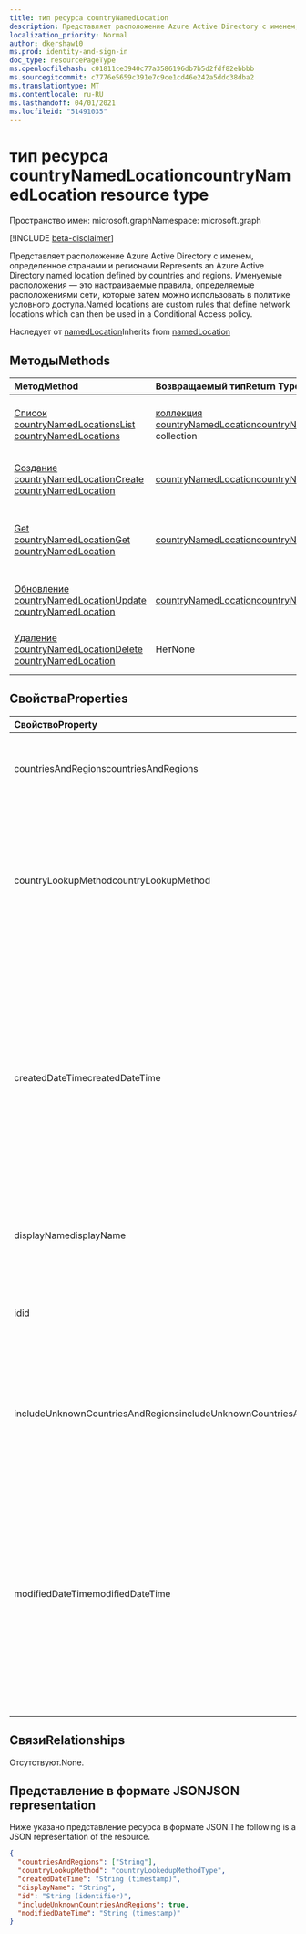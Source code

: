 ```yaml
---
title: тип ресурса countryNamedLocation
description: Представляет расположение Azure Active Directory с именем, определенное странами и регионами. Именуемые расположения — это настраиваемые правила, определяемые расположениями сети, которые затем можно использовать в политике условного доступа.
localization_priority: Normal
author: dkershaw10
ms.prod: identity-and-sign-in
doc_type: resourcePageType
ms.openlocfilehash: c01811ce3940c77a3586196db7b5d2fdf82ebbbb
ms.sourcegitcommit: c7776e5659c391e7c9ce1cd46e242a5ddc38dba2
ms.translationtype: MT
ms.contentlocale: ru-RU
ms.lasthandoff: 04/01/2021
ms.locfileid: "51491035"
---
```

# <a name="countrynamedlocation-resource-type"></a><span data-ttu-id="83c1f-104">тип ресурса countryNamedLocation</span><span class="sxs-lookup"><span data-stu-id="83c1f-104">countryNamedLocation resource type</span></span>

<span data-ttu-id="83c1f-105">Пространство имен: microsoft.graph</span><span class="sxs-lookup"><span data-stu-id="83c1f-105">Namespace: microsoft.graph</span></span>

[!INCLUDE [beta-disclaimer](../../includes/beta-disclaimer.md)]

<span data-ttu-id="83c1f-106">Представляет расположение Azure Active Directory с именем, определенное странами и регионами.</span><span class="sxs-lookup"><span data-stu-id="83c1f-106">Represents an Azure Active Directory named location defined by countries and regions.</span></span> <span data-ttu-id="83c1f-107">Именуемые расположения — это настраиваемые правила, определяемые расположениями сети, которые затем можно использовать в политике условного доступа.</span><span class="sxs-lookup"><span data-stu-id="83c1f-107">Named locations are custom rules that define network locations which can then be used in a Conditional Access policy.</span></span>

<span data-ttu-id="83c1f-108">Наследует от [namedLocation](../resources/namedLocation.md)</span><span class="sxs-lookup"><span data-stu-id="83c1f-108">Inherits from [namedLocation](../resources/namedLocation.md)</span></span>

## <a name="methods"></a><span data-ttu-id="83c1f-109">Методы</span><span class="sxs-lookup"><span data-stu-id="83c1f-109">Methods</span></span>

| <span data-ttu-id="83c1f-110">Метод</span><span class="sxs-lookup"><span data-stu-id="83c1f-110">Method</span></span>       | <span data-ttu-id="83c1f-111">Возвращаемый тип</span><span class="sxs-lookup"><span data-stu-id="83c1f-111">Return Type</span></span> | <span data-ttu-id="83c1f-112">Описание</span><span class="sxs-lookup"><span data-stu-id="83c1f-112">Description</span></span> |
|:-------------|:------------|:------------|
| [<span data-ttu-id="83c1f-113">Список countryNamedLocations</span><span class="sxs-lookup"><span data-stu-id="83c1f-113">List countryNamedLocations</span></span>](../api/conditionalaccessroot-list-namedlocations.md) | <span data-ttu-id="83c1f-114">[коллекция countryNamedLocation](countryNamedLocation.md)</span><span class="sxs-lookup"><span data-stu-id="83c1f-114">[countryNamedLocation](countryNamedLocation.md) collection</span></span> | <span data-ttu-id="83c1f-115">Получите все **объекты countryNamedLocation** в организации.</span><span class="sxs-lookup"><span data-stu-id="83c1f-115">Get all the **countryNamedLocation** objects in the organization.</span></span> |
| [<span data-ttu-id="83c1f-116">Создание countryNamedLocation</span><span class="sxs-lookup"><span data-stu-id="83c1f-116">Create countryNamedLocation</span></span>](../api/conditionalaccessroot-post-namedlocations.md) | [<span data-ttu-id="83c1f-117">countryNamedLocation</span><span class="sxs-lookup"><span data-stu-id="83c1f-117">countryNamedLocation</span></span>](countryNamedLocation.md) | <span data-ttu-id="83c1f-118">Создание нового **объекта countryNamedLocation.**</span><span class="sxs-lookup"><span data-stu-id="83c1f-118">Create a new **countryNamedLocation** object.</span></span> |
| [<span data-ttu-id="83c1f-119">Get countryNamedLocation</span><span class="sxs-lookup"><span data-stu-id="83c1f-119">Get countryNamedLocation</span></span>](../api/countrynamedlocation-get.md) | [<span data-ttu-id="83c1f-120">countryNamedLocation</span><span class="sxs-lookup"><span data-stu-id="83c1f-120">countryNamedLocation</span></span>](countrynamedlocation.md) | <span data-ttu-id="83c1f-121">Ознакомьтесь с свойствами и отношениями **объекта countryNamedLocation.**</span><span class="sxs-lookup"><span data-stu-id="83c1f-121">Read the properties and relationships of a **countryNamedLocation** object.</span></span> |
| [<span data-ttu-id="83c1f-122">Обновление countryNamedLocation</span><span class="sxs-lookup"><span data-stu-id="83c1f-122">Update countryNamedLocation</span></span>](../api/countrynamedlocation-update.md) | [<span data-ttu-id="83c1f-123">countryNamedLocation</span><span class="sxs-lookup"><span data-stu-id="83c1f-123">countryNamedLocation</span></span>](countrynamedlocation.md) | <span data-ttu-id="83c1f-124">Обновление **объекта countryNamedLocation.**</span><span class="sxs-lookup"><span data-stu-id="83c1f-124">Update a **countryNamedLocation** object.</span></span> |
| [<span data-ttu-id="83c1f-125">Удаление countryNamedLocation</span><span class="sxs-lookup"><span data-stu-id="83c1f-125">Delete countryNamedLocation</span></span>](../api/countrynamedlocation-delete.md) | <span data-ttu-id="83c1f-126">Нет</span><span class="sxs-lookup"><span data-stu-id="83c1f-126">None</span></span> | <span data-ttu-id="83c1f-127">Удаление **объекта countryNamedLocation.**</span><span class="sxs-lookup"><span data-stu-id="83c1f-127">Delete a **countryNamedLocation** object.</span></span> |

## <a name="properties"></a><span data-ttu-id="83c1f-128">Свойства</span><span class="sxs-lookup"><span data-stu-id="83c1f-128">Properties</span></span>

| <span data-ttu-id="83c1f-129">Свойство</span><span class="sxs-lookup"><span data-stu-id="83c1f-129">Property</span></span>     | <span data-ttu-id="83c1f-130">Тип</span><span class="sxs-lookup"><span data-stu-id="83c1f-130">Type</span></span>        | <span data-ttu-id="83c1f-131">Описание</span><span class="sxs-lookup"><span data-stu-id="83c1f-131">Description</span></span> |
|:-------------|:------------|:------------|
|<span data-ttu-id="83c1f-132">countriesAndRegions</span><span class="sxs-lookup"><span data-stu-id="83c1f-132">countriesAndRegions</span></span>|<span data-ttu-id="83c1f-133">Коллекция String</span><span class="sxs-lookup"><span data-stu-id="83c1f-133">String collection</span></span>|<span data-ttu-id="83c1f-134">Список стран и/или регионов в формате двух букв, заданный ISO 3166-2.</span><span class="sxs-lookup"><span data-stu-id="83c1f-134">List of countries and/or regions in two-letter format specified by ISO 3166-2.</span></span>|
|<span data-ttu-id="83c1f-135">countryLookupMethod</span><span class="sxs-lookup"><span data-stu-id="83c1f-135">countryLookupMethod</span></span>|<span data-ttu-id="83c1f-136">countryLookupMethodType</span><span class="sxs-lookup"><span data-stu-id="83c1f-136">countryLookupMethodType</span></span>|<span data-ttu-id="83c1f-137">Определяет, какой метод используется для определения страны, в которой находится пользователь.</span><span class="sxs-lookup"><span data-stu-id="83c1f-137">Determines what method is used to decide which country the user is located in.</span></span> <span data-ttu-id="83c1f-138">Возможные значения: `clientIpAddress` и `authenticatorAppGps`.</span><span class="sxs-lookup"><span data-stu-id="83c1f-138">Possible values are `clientIpAddress` and `authenticatorAppGps`.</span></span>|
|<span data-ttu-id="83c1f-139">createdDateTime</span><span class="sxs-lookup"><span data-stu-id="83c1f-139">createdDateTime</span></span>|<span data-ttu-id="83c1f-140">DateTimeOffset</span><span class="sxs-lookup"><span data-stu-id="83c1f-140">DateTimeOffset</span></span>|<span data-ttu-id="83c1f-141">Тип Timestamp представляет дату создания и время расположения с помощью формата ISO 8601 и всегда находится во времени UTC.</span><span class="sxs-lookup"><span data-stu-id="83c1f-141">The Timestamp type represents creation date and time of the location using ISO 8601 format and is always in UTC time.</span></span> <span data-ttu-id="83c1f-142">Например, значение полуночи 1 января 2014 г. в формате UTC: `2014-01-01T00:00:00Z`.</span><span class="sxs-lookup"><span data-stu-id="83c1f-142">For example, midnight UTC on Jan 1, 2014 is `2014-01-01T00:00:00Z`.</span></span> <span data-ttu-id="83c1f-143">Только для чтения.</span><span class="sxs-lookup"><span data-stu-id="83c1f-143">Read-only.</span></span> <span data-ttu-id="83c1f-144">Наследуется [от namedLocation](../resources/namedLocation.md).</span><span class="sxs-lookup"><span data-stu-id="83c1f-144">Inherited from [namedLocation](../resources/namedLocation.md).</span></span>|
|<span data-ttu-id="83c1f-145">displayName</span><span class="sxs-lookup"><span data-stu-id="83c1f-145">displayName</span></span>|<span data-ttu-id="83c1f-146">String</span><span class="sxs-lookup"><span data-stu-id="83c1f-146">String</span></span>|<span data-ttu-id="83c1f-147">Понятное человеку имя расположения.</span><span class="sxs-lookup"><span data-stu-id="83c1f-147">Human-readable name of the location.</span></span> <span data-ttu-id="83c1f-148">Наследуется [от namedLocation](../resources/namedLocation.md).</span><span class="sxs-lookup"><span data-stu-id="83c1f-148">Inherited from [namedLocation](../resources/namedLocation.md).</span></span>|
|<span data-ttu-id="83c1f-149">id</span><span class="sxs-lookup"><span data-stu-id="83c1f-149">id</span></span>|<span data-ttu-id="83c1f-150">String</span><span class="sxs-lookup"><span data-stu-id="83c1f-150">String</span></span>|<span data-ttu-id="83c1f-151">Идентификатор объекта namedLocation.</span><span class="sxs-lookup"><span data-stu-id="83c1f-151">Identifier of a namedLocation object.</span></span> <span data-ttu-id="83c1f-152">Только для чтения.</span><span class="sxs-lookup"><span data-stu-id="83c1f-152">Read-only.</span></span> <span data-ttu-id="83c1f-153">Наследуется [от namedLocation](../resources/namedLocation.md).</span><span class="sxs-lookup"><span data-stu-id="83c1f-153">Inherited from [namedLocation](../resources/namedLocation.md).</span></span>|
|<span data-ttu-id="83c1f-154">includeUnknownCountriesAndRegions</span><span class="sxs-lookup"><span data-stu-id="83c1f-154">includeUnknownCountriesAndRegions</span></span>|<span data-ttu-id="83c1f-155">Логический</span><span class="sxs-lookup"><span data-stu-id="83c1f-155">Boolean</span></span>|<span data-ttu-id="83c1f-156">Верно, если IP-адреса, которые не относятся к стране или региону, должны быть включены в именоваемом расположении.</span><span class="sxs-lookup"><span data-stu-id="83c1f-156">True if IP addresses that don't map to a country or region should be included in the named location.</span></span>|
|<span data-ttu-id="83c1f-157">modifiedDateTime</span><span class="sxs-lookup"><span data-stu-id="83c1f-157">modifiedDateTime</span></span>|<span data-ttu-id="83c1f-158">DateTimeOffset</span><span class="sxs-lookup"><span data-stu-id="83c1f-158">DateTimeOffset</span></span>|<span data-ttu-id="83c1f-159">Тип Timestamp представляет последнюю измененную дату и время расположения с помощью формата ISO 8601 и всегда находится во времени UTC.</span><span class="sxs-lookup"><span data-stu-id="83c1f-159">The Timestamp type represents last modified date and time of the location using ISO 8601 format and is always in UTC time.</span></span> <span data-ttu-id="83c1f-160">Например, значение полуночи 1 января 2014 г. в формате UTC: `2014-01-01T00:00:00Z`.</span><span class="sxs-lookup"><span data-stu-id="83c1f-160">For example, midnight UTC on Jan 1, 2014 is `2014-01-01T00:00:00Z`.</span></span> <span data-ttu-id="83c1f-161">Только для чтения.</span><span class="sxs-lookup"><span data-stu-id="83c1f-161">Read-only.</span></span> <span data-ttu-id="83c1f-162">Наследуется [от namedLocation](../resources/namedLocation.md).</span><span class="sxs-lookup"><span data-stu-id="83c1f-162">Inherited from [namedLocation](../resources/namedLocation.md).</span></span>|


## <a name="relationships"></a><span data-ttu-id="83c1f-163">Связи</span><span class="sxs-lookup"><span data-stu-id="83c1f-163">Relationships</span></span>

<span data-ttu-id="83c1f-164">Отсутствуют.</span><span class="sxs-lookup"><span data-stu-id="83c1f-164">None.</span></span>

## <a name="json-representation"></a><span data-ttu-id="83c1f-165">Представление в формате JSON</span><span class="sxs-lookup"><span data-stu-id="83c1f-165">JSON representation</span></span>

<span data-ttu-id="83c1f-166">Ниже указано представление ресурса в формате JSON.</span><span class="sxs-lookup"><span data-stu-id="83c1f-166">The following is a JSON representation of the resource.</span></span>

<!-- {
  "blockType": "resource",
  "optionalProperties": [

  ],
  "@odata.type": "microsoft.graph.countryNamedLocation"
}-->

```json
{
  "countriesAndRegions": ["String"],
  "countryLookupMethod": "countryLookedupMethodType",
  "createdDateTime": "String (timestamp)",
  "displayName": "String",
  "id": "String (identifier)",
  "includeUnknownCountriesAndRegions": true,
  "modifiedDateTime": "String (timestamp)"
}
```

<!-- uuid: 16cd6b66-4b1a-43a1-adaf-3a886856ed98
2019-02-04 14:57:30 UTC -->
<!-- {
  "type": "#page.annotation",
  "description": "countryNamedLocation resource",
  "keywords": "",
  "section": "documentation",
  "tocPath": ""
}-->


